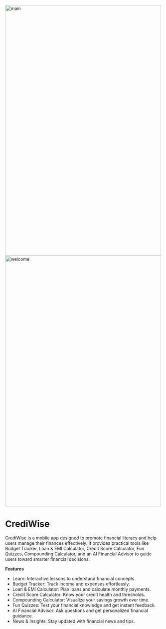 
<img width="500" height="800" alt="main" src="https://github.com/user-attachments/assets/f549fac2-8fbb-4de6-824a-8f543b8af30b" />
<img width="500" height="800" alt="welcome" src="https://github.com/user-attachments/assets/cda0da5e-c014-4b64-a879-9ae79b83ab19" />

# CrediWise

CrediWise is a mobile app designed to promote financial literacy and help users manage their finances effectively. It provides practical tools like Budget Tracker, Loan & EMI Calculator, Credit Score Calculator, Fun Quizzes, Compounding Calculator, and an AI Financial Advisor to guide users toward smarter financial decisions.

**Features**

 - Learn: Interactive lessons to understand financial concepts.
 - Budget Tracker: Track income and expenses effortlessly.
 - Loan & EMI Calculator: Plan loans and calculate monthly payments.
 - Credit Score Calculator: Know your credit health and thresholds.
 - Compounding Calculator: Visualize your savings growth over time.
 - Fun Quizzes: Test your financial knowledge and get instant feedback.
 - AI Financial Advisor: Ask questions and get personalized financial guidance.
 - News & Insights: Stay updated with financial news and tips.




